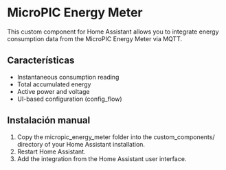 # MicroPIC Energy Meter

This custom component for Home Assistant allows you to integrate energy consumption data from the MicroPIC Energy Meter via MQTT.

## Características

- Instantaneous consumption reading
- Total accumulated energy
- Active power and voltage
- UI-based configuration (config_flow)

## Instalación manual

1. Copy the micropic_energy_meter folder into the custom_components/ directory of your Home Assistant installation.
2. Restart Home Assistant.
3. Add the integration from the Home Assistant user interface.
